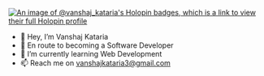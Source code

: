 [![An image of @vanshaj_kataria's Holopin badges, which is a link to view their full Holopin profile](https://holopin.me/vanshaj_kataria)](https://holopin.io/@vanshaj_kataria)

- 👋 Hey, I’m Vanshaj Kataria
- 👀 En route to becoming a Software Developer
- 🌱 I’m currently learning Web Development
- 📫 Reach me on vanshajkataria3@gmail.com

<!---
vanshajkataria/vanshajkataria is a ✨ special ✨ repository because its `README.md` (this file) appears on your GitHub profile.
You can click the Preview link to take a look at your changes.
--->
